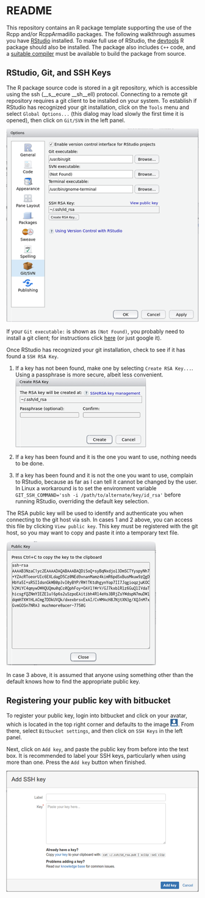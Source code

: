 # README #

This repository contains an R package template supporting the use of the Rcpp and/or RcppArmadillo packages. The following walkthrough assumes you have [RStudio](https://www.rstudio.com/) installed. To make full use of RStudio, the [devtools](https://cran.r-project.org/web/packages/devtools/index.html) R package should also be installed. The package also includes `C++` code, and a [suitable compiler](https://cran.r-project.org/doc/manuals/r-release/R-admin.html) must be available to build the package from source.

## RStudio, Git, and SSH Keys

The R package source code is stored in a git repository, which is accessible using the ssh (__s__ecure __sh__ell) protocol. Connecting to a remote git repository requires a git client to be installed on your system. To establish if RStudio has recognized your git installation, click on the `Tools` menu and select `Global Options...` (this dialog may load slowly the first time it is opened), then click on `Git/SVN` in the left panel.

![RStudio global options](./readme/SSHKey.png)

If your `Git executable:` is shown as `(Not Found)`, you probably need to install a git client; for instructions click [here](https://www.atlassian.com/git/tutorials/install-git) (or just google it).

Once RStudio has recognized your git installation, check to see if it has found a `SSH RSA Key`. 

1. If a key has not been found, make one by selecting `Create RSA Key...`. Using a passphrase is more secure, albeit less convenient.  
![Create RSA Key](./readme/CreateRSAKey.png)

2. If a key has been found and it is the one you want to use, nothing needs to be done.
    
3. If a key has been found and it is not the one you want to use, complain to RStudio, because as far as I can tell it cannot be changed by the user. In Linux a workaround is to set the environment variable `GIT_SSH_COMMAND='ssh -i /path/to/alternate/key/id_rsa'` before running RStudio, overriding the default key selection.

The RSA public key will be used to identify and authenticate you when connecting to the git host via ssh. In cases 1 and 2 above, you can access this file by clicking `View public key`. This key must be registered with the git host, so you may want to copy and paste it into a temporary text file.

![RSA public key](./readme/PublicKey.png)

In case 3 above, it is assumed that anyone using something other than the default knows how to find the appropriate public key.

## Registering your public key with bitbucket

To register your public key, login into bitbucket and click on your avatar, which is located in the top right corner and defaults to the image ![Avatar](./readme/BitbucketAvatar.png). From there, select `Bitbucket settings`, and then click on `SSH Keys` in the left panel.

Next, click on `Add key`, and paste the public key from before into the text box. It is recommended to label your SSH keys, particularly when using more than one. Press the `Add key` button when finished.

![Bitbucket add key](./readme/BitbucketAddKey.png)